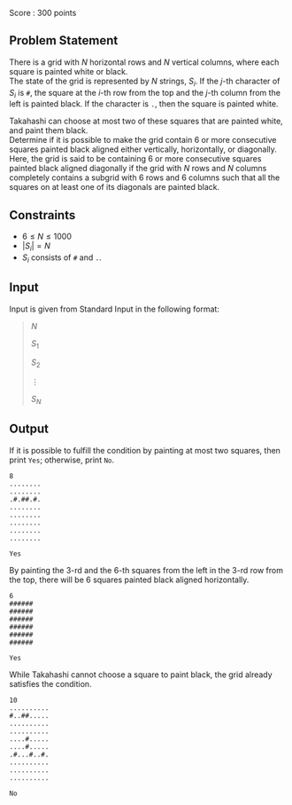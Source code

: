 Score : $300$ points

## Problem Statement

There is a grid with $N$ horizontal rows and $N$ vertical columns, where each square is painted white or black.<br>
The state of the grid is represented by $N$ strings, $S_i$.
If the $j$-th character of $S_i$ is `#`, the square at the $i$-th row from the top and the $j$-th column from the left is painted black.
If the character is `.`, then the square is painted white.

Takahashi can choose at most two of these squares that are painted white, and paint them black.<br>
Determine if it is possible to make the grid contain $6$ or more consecutive squares painted black aligned either vertically, horizontally, or diagonally.<br>
Here, the grid is said to be containing $6$ or more consecutive squares painted black aligned diagonally if the grid with $N$ rows and $N$ columns completely contains a subgrid with $6$ rows and $6$ columns such that all the squares on at least one of its diagonals are painted black.

## Constraints

- $6 \leq N \leq 1000$
- $\lvert S_i\rvert =N$
- $S_i$ consists of `#` and `.`.

## Input

Input is given from Standard Input in the following format:

> $N$
> 
> $S_1$
> 
> $S_2$
> 
> $\vdots$
> 
> $S_N$

## Output

If it is possible to fulfill the condition by painting at most two squares, then print `Yes`; otherwise, print `No`.

```input1
8
........
........
.#.##.#.
........
........
........
........
........
```

```output1
Yes
```

By painting the $3$-rd and the $6$-th squares from the left in the $3$-rd row from the top, there will be $6$ squares painted black aligned horizontally.

```input2
6
######
######
######
######
######
######
```

```output2
Yes
```

While Takahashi cannot choose a square to paint black, the grid already satisfies the condition.

```input3
10
..........
#..##.....
..........
..........
....#.....
....#.....
.#...#..#.
..........
..........
..........
```

```output3
No
```